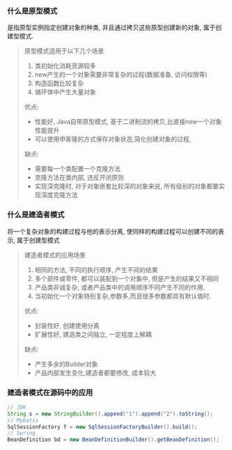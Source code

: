 ### 什么是原型模式

是指原型实例指定创建对象的种类, 并且通过拷贝这些原型创建新的对象, 属于创建型模式.

> 原型模式适用于以下几个场景
>
> 1. 类初始化消耗资源较多
> 2. new产生的一个对象需要非常复杂的过程\(数据准备, 访问权限等\)
> 3. 构造函数比较复杂
> 4. 循环体中产生大量对象
>
> 优点: 
> * 性能好, Java自带原型模式, 基于二进制流的拷贝,比直接new一个对象性能提升
> * 可以使用申客隆的方式保存对象状态,简化创建对象的过程,
>
> 缺点:
> * 需要每一个类配置一个克隆方法
> * 克隆方法在类内部, 违反开闭原则
> * 实现深克隆时, 对于对象嵌套比较深的对象来说, 所有级别的对象都要实现深度克隆方法

### 什么是建造者模式

将一个复杂对象的构建过程与他的表示分离, 使同样的构建过程可以创建不同的表示, 属于创建型模式

> 建造者模式的应用场景
>
> 1. 相同的方法, 不同的执行顺序, 产生不同的结果
> 2. 多个部件或零件, 都可以装配到一个对象中, 但是产生的结果又不相同
> 3. 产品类非诚复杂, 或者产品类中的调用顺序不同产生不同的作用.
> 4. 当初始化一个对象特别复杂,参数多,而且很多参数都具有默认值时.
>
> 优点:
> * 封装性好, 创建使用分离
> * 扩展性好, 建造类之间独立, 一定程度上解耦
>
> 缺点:
> * 产生多余的Builder对象
> * 产品内部发生变化,建造者都要修改, 成本较大

### 建造者模式在源码中的应用

```java
// JDK 
String s = new StringBuilder().append("1").append("2").toString();
// Mybatis
SqlSessionFactory f = new SqlSessionFactoryBuilder().build();
// Spring
BeanDefinition bd = new BeanDefinitionBuilder().getBeanDefinition();

```



